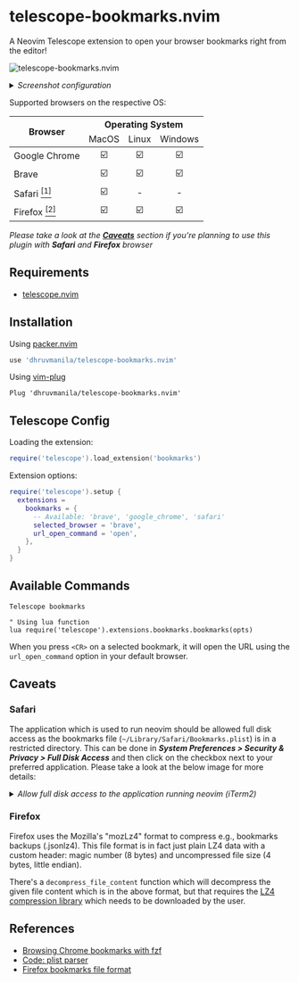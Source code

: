 # telescope-bookmarks.nvim
A Neovim Telescope extension to open your browser bookmarks right from the editor!

![telescope-bookmarks.nvim](https://user-images.githubusercontent.com/67177269/115862442-c89d7280-a451-11eb-94c5-501095f88ed7.png)

<details>
<summary><em>Screenshot configuration</em></summary>

```lua
require('telescope').extensions.bookmarks.bookmarks(
  require('telescope.themes').get_dropdown {
    width = 0.8,
    results_height = 0.8,
    previewer = false,
  }
)
```

</details>


Supported browsers on the respective OS:

<table>
  <thead>
    <tr>
       <th rowspan=2>Browser</th>
       <th colspan=3>Operating System</th>
    </tr>
    <tr>
      <td align=center>MacOS</td>
      <td align=center>Linux</td>
      <td align=center>Windows</td>
    </tr>
  </thead>
  <tbody>
    <tr>
      <td>Google Chrome</td>
      <td align=center>☑️</td>
      <td align=center>☑️</td>
      <td align=center>☑️</td>
    </tr>
    <tr>
      <td>Brave</td>
      <td align=center>☑️</td>
      <td align=center>☑️</td>
      <td align=center>☑️</td>
    </tr>
    <tr>
      <td>Safari <a href="https://github.com/dhruvmanila/telescope-bookmarks.nvim#Safari"><sup>[1]</sup></a></td>
      <td align=center>☑️</td>
      <td align=center>-</td>
      <td align=center>-</td>
    </tr>
    <tr>
      <td>Firefox <a href="https://github.com/dhruvmanila/telescope-bookmarks.nvim#Firefox"><sup>[2]</sup></a></td>
      <td align=center>☑️</td>
      <td align=center>☑️</td>
      <td align=center>☑️</td>
    </tr>
  </tbody>
</table>

_Please take a look at the [**Caveats**](https://github.com/dhruvmanila/telescope-bookmarks.nvim#Caveats) section if you're planning to use this plugin with **Safari** and **Firefox** browser_

## Requirements

* [telescope.nvim](https://github.com/nvim-telescope/telescope.nvim)

## Installation

Using [packer.nvim](https://github.com/wbthomason/packer.nvim)

```lua
use 'dhruvmanila/telescope-bookmarks.nvim'
```

Using [vim-plug](https://github.com/junegunn/vim-plug)

```vim
Plug 'dhruvmanila/telescope-bookmarks.nvim'
```

## Telescope Config

Loading the extension:

```lua
require('telescope').load_extension('bookmarks')
```

Extension options:

```lua
require('telescope').setup {
  extensions =
    bookmarks = {
      -- Available: 'brave', 'google_chrome', 'safari'
      selected_browser = 'brave',
      url_open_command = 'open',
    },
  }
}
```

## Available Commands

```vim
Telescope bookmarks

" Using lua function
lua require('telescope').extensions.bookmarks.bookmarks(opts)
```

When you press `<CR>` on a selected bookmark, it will open the URL using the `url_open_command` option in your default browser.

## Caveats

### Safari

The application which is used to run neovim should be allowed full disk access as the bookmarks file (`~/Library/Safari/Bookmarks.plist`) is in a restricted directory. This can be done in ***System Preferences > Security & Privacy > Full Disk Access*** and then click on the checkbox next to your preferred application. Please take a look at the below image for more details:

<details>
  <summary><i>Allow full disk access to the application running neovim (iTerm2)</i></summary>

<img width="668" alt="Full disk access settings" src="https://user-images.githubusercontent.com/67177269/115988185-16db7e80-a5d6-11eb-9667-f37bb288bfa8.png">

</details>

### Firefox

Firefox uses the Mozilla's "mozLz4" format to compress e.g., bookmarks backups (.jsonlz4). This file format is in fact just plain LZ4 data with a custom header: magic number (8 bytes) and uncompressed file size (4 bytes, little endian).

There's a `decompress_file_content` function which will decompress the given file content which is in the above format, but that requires the [LZ4 compression library](https://github.com/lz4/lz4) which needs to be downloaded by the user.

## References

* [Browsing Chrome bookmarks with fzf](https://junegunn.kr/2015/04/browsing-chrome-bookmarks-with-fzf/)
* [Code: plist parser](https://codea.io/talk/discussion/1269/code-plist-parser)
* [Firefox bookmarks file format](https://hg.mozilla.org/mozilla-central/file/tip/toolkit/components/lz4/lz4.js)
